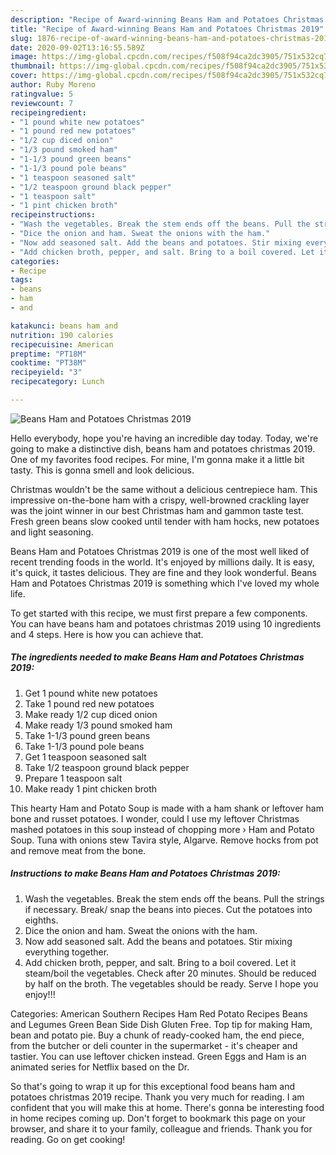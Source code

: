 ```yaml
---
description: "Recipe of Award-winning Beans Ham and Potatoes Christmas 2019"
title: "Recipe of Award-winning Beans Ham and Potatoes Christmas 2019"
slug: 1876-recipe-of-award-winning-beans-ham-and-potatoes-christmas-2019
date: 2020-09-02T13:16:55.589Z
image: https://img-global.cpcdn.com/recipes/f508f94ca2dc3905/751x532cq70/beans-ham-and-potatoes-christmas-2019-recipe-main-photo.jpg
thumbnail: https://img-global.cpcdn.com/recipes/f508f94ca2dc3905/751x532cq70/beans-ham-and-potatoes-christmas-2019-recipe-main-photo.jpg
cover: https://img-global.cpcdn.com/recipes/f508f94ca2dc3905/751x532cq70/beans-ham-and-potatoes-christmas-2019-recipe-main-photo.jpg
author: Ruby Moreno
ratingvalue: 5
reviewcount: 7
recipeingredient:
- "1 pound white new potatoes"
- "1 pound red new potatoes"
- "1/2 cup diced onion"
- "1/3 pound smoked ham"
- "1-1/3 pound green beans"
- "1-1/3 pound pole beans"
- "1 teaspoon seasoned salt"
- "1/2 teaspoon ground black pepper"
- "1 teaspoon salt"
- "1 pint chicken broth"
recipeinstructions:
- "Wash the vegetables. Break the stem ends off the beans. Pull the strings if necessary. Break/ snap the beans into pieces. Cut the potatoes into eighths."
- "Dice the onion and ham. Sweat the onions with the ham."
- "Now add seasoned salt. Add the beans and potatoes. Stir mixing everything together."
- "Add chicken broth, pepper, and salt. Bring to a boil covered. Let it steam/boil the vegetables. Check after 20 minutes. Should be reduced by half on the broth. The vegetables should be ready. Serve I hope you enjoy!!!"
categories:
- Recipe
tags:
- beans
- ham
- and

katakunci: beans ham and 
nutrition: 190 calories
recipecuisine: American
preptime: "PT18M"
cooktime: "PT38M"
recipeyield: "3"
recipecategory: Lunch

---
```



![Beans Ham and Potatoes Christmas 2019](https://img-global.cpcdn.com/recipes/f508f94ca2dc3905/751x532cq70/beans-ham-and-potatoes-christmas-2019-recipe-main-photo.jpg)

Hello everybody, hope you're having an incredible day today. Today, we're going to make a distinctive dish, beans ham and potatoes christmas 2019. One of my favorites food recipes. For mine, I'm gonna make it a little bit tasty. This is gonna smell and look delicious.

Christmas wouldn&#39;t be the same without a delicious centrepiece ham. This impressive on-the-bone ham with a crispy, well-browned crackling layer was the joint winner in our best Christmas ham and gammon taste test. Fresh green beans slow cooked until tender with ham hocks, new potatoes and light seasoning.

Beans Ham and Potatoes Christmas 2019 is one of the most well liked of recent trending foods in the world. It's enjoyed by millions daily. It is easy, it's quick, it tastes delicious. They are fine and they look wonderful. Beans Ham and Potatoes Christmas 2019 is something which I've loved my whole life.


To get started with this recipe, we must first prepare a few components. You can have beans ham and potatoes christmas 2019 using 10 ingredients and 4 steps. Here is how you can achieve that.

<!--inarticleads1-->

##### The ingredients needed to make Beans Ham and Potatoes Christmas 2019:

1. Get 1 pound white new potatoes
1. Take 1 pound red new potatoes
1. Make ready 1/2 cup diced onion
1. Make ready 1/3 pound smoked ham
1. Take 1-1/3 pound green beans
1. Take 1-1/3 pound pole beans
1. Get 1 teaspoon seasoned salt
1. Take 1/2 teaspoon ground black pepper
1. Prepare 1 teaspoon salt
1. Make ready 1 pint chicken broth


This hearty Ham and Potato Soup is made with a ham shank or leftover ham bone and russet potatoes. I wonder, could I use my leftover Christmas mashed potatoes in this soup instead of chopping more › Ham and Potato Soup. Tuna with onions stew Tavira style, Algarve. Remove hocks from pot and remove meat from the bone. 

<!--inarticleads2-->

##### Instructions to make Beans Ham and Potatoes Christmas 2019:

1. Wash the vegetables. Break the stem ends off the beans. Pull the strings if necessary. Break/ snap the beans into pieces. Cut the potatoes into eighths.
1. Dice the onion and ham. Sweat the onions with the ham.
1. Now add seasoned salt. Add the beans and potatoes. Stir mixing everything together.
1. Add chicken broth, pepper, and salt. Bring to a boil covered. Let it steam/boil the vegetables. Check after 20 minutes. Should be reduced by half on the broth. The vegetables should be ready. Serve I hope you enjoy!!!


Categories: American Southern Recipes Ham Red Potato Recipes Beans and Legumes Green Bean Side Dish Gluten Free. Top tip for making Ham, bean and potato pie. Buy a chunk of ready-cooked ham, the end piece, from the butcher or deli counter in the supermarket - it&#39;s cheaper and tastier. You can use leftover chicken instead. Green Eggs and Ham is an animated series for Netflix based on the Dr. 

So that's going to wrap it up for this exceptional food beans ham and potatoes christmas 2019 recipe. Thank you very much for reading. I am confident that you will make this at home. There's gonna be interesting food in home recipes coming up. Don't forget to bookmark this page on your browser, and share it to your family, colleague and friends. Thank you for reading. Go on get cooking!
